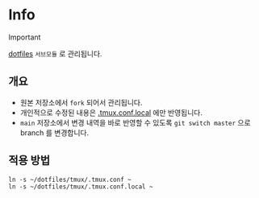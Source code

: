 # Info

> [!IMPORTANT]
> [dotfiles](https://github.com/parkgang/dotfiles) `서브모듈` 로 관리됩니다.

## 개요

- 원본 저장소에서 `fork` 되어서 관리됩니다.
- 개인적으로 수정된 내용은 [.tmux.conf.local](./.tmux.conf.local) 에만 반영됩니다.
- `main` 저장소에서 변경 내역을 바로 반영할 수 있도록 `git switch master` 으로 branch 를 변경합니다.

## 적용 방법

```shell
ln -s ~/dotfiles/tmux/.tmux.conf ~
ln -s ~/dotfiles/tmux/.tmux.conf.local ~
```

